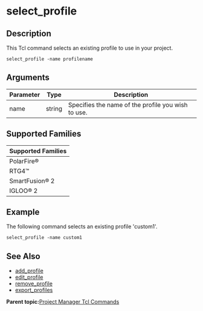 # select\_profile

## Description

This Tcl command selects an existing profile to use in your project.

```
select_profile -name profilename
```

## Arguments

|Parameter|Type|Description|
|---------|----|-----------|
|name|string|Specifies the name of the profile you wish to use.|

## Supported Families

|Supported Families|
|------------------|
|PolarFire®|
|RTG4™|
|SmartFusion® 2|
|IGLOO® 2|

## Example

The following command selects an existing profile 'custom1'.

```
select_profile -name custom1
```

## See Also

-   [add\_profile](GUID-1E8C7F68-EF6B-4401-A1E3-AB0B2C96579B.md)
-   [edit\_profile](GUID-2EF24EB0-C111-431F-B1A9-9E7E263C9F4F.md)
-   [remove\_profile](GUID-08B6B1FF-F427-4F40-A1C5-657B5C5AA83D.md)
-   [export\_profiles](GUID-70B03C52-9071-4752-97BF-92B67240C060.md)

**Parent topic:**[Project Manager Tcl Commands](GUID-CE445F8D-419D-434B-9288-A0005F280E89.md)

